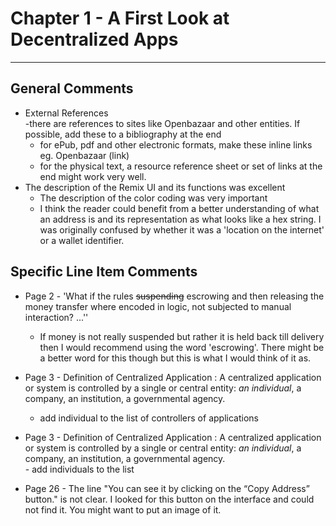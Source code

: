 # Chapter 1 - A First Look at Decentralized Apps
---

## General Comments
* External References  
  -there are references to sites like Openbazaar and other entities. If possible, add these to a bibliography at the end
    - for ePub, pdf and other electronic  formats, make these inline links eg. Openbazaar (link)
    - for the physical text, a resource reference sheet or set of links at the end might work very well.
* The description of the Remix UI and its functions was excellent
  *  The description of the color coding was very important
  *  I think the reader could benefit from a better understanding of what an address is and its representation as what looks like a hex string. I was originally confused by whether it was a 'location on the internet' or a wallet identifier. 

## Specific Line Item Comments

* Page 2 - 'What if the rules ~~suspending~~  escrowing  and then releasing the money transfer where encoded in logic, not subjected to manual interaction? ...''
  - If money is not really suspended but rather it is held back till delivery then I would recommend using the word  'escrowing'. There might be a better word for this though but this is what I would think of it as.


* Page 3 - Definition of Centralized Application : A centralized application or system is controlled by a single or central entity: *an individual*, a company, an institution, a governmental agency.  
    - add individual to the list of controllers of applications


* Page 3 - Definition of Centralized Application : A centralized application or system is controlled by a single or central entity: *an individual*, a company, an institution, a governmental agency.  
      - add individuals to the list
      
* Page 26 - The line "You can see it by clicking on the “Copy Address” button." is not clear. I looked for this button on the interface and could not find it. You might want to put an image of it. 


